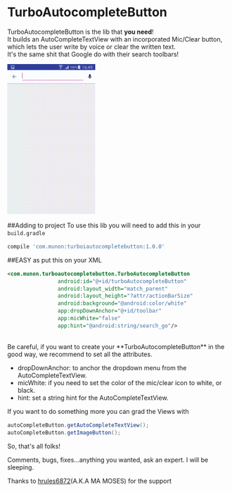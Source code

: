 # TurboAutocompleteButton
TurboAutocompleteButton is the lib that **you need**! 
<br>
It builds an AutoCompleteTextView with an incorporated Mic/Clear button, which lets the user write by voice or clear the written text.
<br>It's the same shit that Google do with their search toolbars!

![TurboAutocompleteButton preview](out.gif)

##Adding to project
To use this lib you will need to add this in your `build.gradle`

```gradle
compile 'com.munon:turboiautocompletebutton:1.0.0'
```

##EASY 
as put this on your XML

```xml
<com.munon.turboautocompletebutton.TurboAutocompleteButton
                android:id="@+id/turboAutocompleteButton"
                android:layout_width="match_parent"
                android:layout_height="?attr/actionBarSize"
                android:background="@android:color/white"
                app:dropDownAnchor="@+id/toolbar"
                app:micWhite="false"
                app:hint="@android:string/search_go"/>
```
<br>
Be careful, if you want to create your **TurboAutocompleteButton** in the good way, we recommend to set all the attributes.

+ dropDownAnchor: to anchor the dropdown menu from the AutoCompleteTextView.
+ micWhite: if you need to set the color of the mic/clear icon to white, or black.
+ hint: set a string hint for the AutoCompleteTextView.

If you want to do something more you can grad the Views with
```java
autoCompleteButton.getAutoCompleteTextView();
autoCompleteButton.getImageButton();
```

So, that's all folks!

Comments, bugs, fixes...anything you wanted, ask an expert. I will be sleeping.

Thanks to [hrules6872](https://github.com/hrules6872)(A.K.A MA MOSES) for the support
